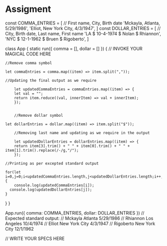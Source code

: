 # Assigment
const COMMA_ENTRIES = [ // First name, City, Birth date
  'Mckayla, Atlanta, 5/29/1986',
  'Elliot, New York City, 4/3/1947',
]
const DOLLAR_ENTRIES = [ // City, Birth date, Last name, First name
  'LA $ 10-4-1974 $ Nolan $ Rhiannon',
  'NYC $ 12-1-1962 $ Bruen $ Rigoberto',
]

class App {
  static run({ comma = [], dollar = [] }) {
    // INVOKE YOUR MAGICAL CODE HERE
    
    //Remove comma symbol
    
    let commaEntries = comma.map((item) => item.split(","));
		
    //Updating the final output as we require
    
		let updatedCommaEntries = commaEntries.map((item) => {
  		let val = "";
  		return item.reduce((val, innerItem) => val + innerItem);
		});
		

		//Remove dollar symbol
    
    let dollarEntries = dollar.map((item) => item.split("$"));

		//Removing last name and updating as we require in the output
    
		let updatedDollarEntries = dollarEntries.map((item) => {
  		return item[3].trim() + " " + item[0].trim() + " " + item[1].trim().replace(/-/g,"/");
		});
    
    //Printing as per excepted standard output
    
    for(let i=0,j=0;i<updatedCommaEntries.length,j<updatedDollarEntries.length;i++,j++){
    	console.log(updatedCommaEntries[i]);
      console.log(updatedDollarEntries[j]);
    }
    
  }
}

App.run({ comma: COMMA_ENTRIES, dollar: DOLLAR_ENTRIES })
// Expected standard output:
//   Mckayla Atlanta 5/29/1986
//   Rhiannon Los Angeles 10/4/1974
//   Elliot New York City 4/3/1947
//   Rigoberto New York City 12/1/1962

// WRITE YOUR SPECS HERE
